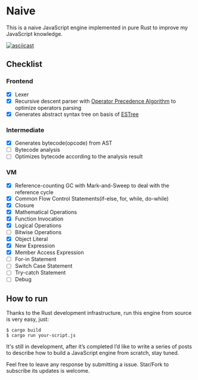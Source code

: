 # Naive

This is a naive JavaScript engine implemented in pure Rust to improve my JavaScript knowledge.

[![asciicast](https://asciinema.org/a/NSyybvRaFimC4OLIDtarKJkII.svg)](https://asciinema.org/a/NSyybvRaFimC4OLIDtarKJkII)

## Checklist

### Frontend

* [x] Lexer
* [x] Recursive descent parser with [Operator Precedence Algorithm](https://en.wikipedia.org/wiki/Operator-precedence_parser) to optimize operators parsing
* [x] Generates abstract syntax tree on basis of [ESTree](https://github.com/estree/estree)

### Intermediate

* [x] Generates bytecode(opcode) from AST
* [ ] Bytecode analysis
* [ ] Optimizes bytecode according to the analysis result

### VM

* [x] Reference-counting GC with Mark-and-Sweep to deal with the reference cycle
* [x] Common Flow Control Statements(if-else, for, while, do-while)
* [x] Closure
* [x] Mathematical Operations
* [x] Function Invocation
* [x] Logical Operations
* [ ] Bitwise Operations
* [x] Object Literal
* [x] New Expression
* [x] Member Access Expression
* [ ] For-in Statement
* [ ] Switch Case Statement
* [ ] Try-catch Statement
* [ ] Debug

## How to run

Thanks to the Rust development infrastructure, run this engine from source is very easy, just:

```
$ cargo build
$ cargo run your-script.js
```

It's still in development, after it’s completed I’d like to write a series of posts to describe how to build a JavaScript engine from scratch, stay tuned.

Feel free to leave any response by submitting a issue. Star/Fork to subscribe its updates is welcome.